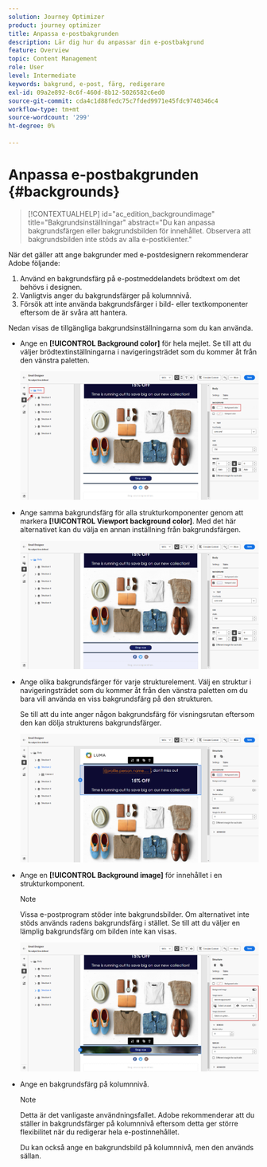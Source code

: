 ```yaml
---
solution: Journey Optimizer
product: journey optimizer
title: Anpassa e-postbakgrunden
description: Lär dig hur du anpassar din e-postbakgrund
feature: Overview
topic: Content Management
role: User
level: Intermediate
keywords: bakgrund, e-post, färg, redigerare
exl-id: 09a2e892-8c6f-460d-8b12-5026582c6ed0
source-git-commit: cda4c1d88fedc75c7fded9971e45fdc9740346c4
workflow-type: tm+mt
source-wordcount: '299'
ht-degree: 0%

---
```


# Anpassa e-postbakgrunden {#backgrounds}

>[!CONTEXTUALHELP]
>id="ac_edition_backgroundimage"
>title="Bakgrundsinställningar"
>abstract="Du kan anpassa bakgrundsfärgen eller bakgrundsbilden för innehållet. Observera att bakgrundsbilden inte stöds av alla e-postklienter."

När det gäller att ange bakgrunder med e-postdesignern rekommenderar Adobe följande:

1. Använd en bakgrundsfärg på e-postmeddelandets brödtext om det behövs i designen.
1. Vanligtvis anger du bakgrundsfärger på kolumnnivå.
1. Försök att inte använda bakgrundsfärger i bild- eller textkomponenter eftersom de är svåra att hantera.

Nedan visas de tillgängliga bakgrundsinställningarna som du kan använda.

* Ange en **[!UICONTROL Background color]** för hela mejlet. Se till att du väljer brödtextinställningarna i navigeringsträdet som du kommer åt från den vänstra paletten.

  ![](assets/background_1.png)

* Ange samma bakgrundsfärg för alla strukturkomponenter genom att markera **[!UICONTROL Viewport background color]**. Med det här alternativet kan du välja en annan inställning från bakgrundsfärgen.

  ![](assets/background_2.png)

* Ange olika bakgrundsfärger för varje strukturelement. Välj en struktur i navigeringsträdet som du kommer åt från den vänstra paletten om du bara vill använda en viss bakgrundsfärg på den strukturen.

  Se till att du inte anger någon bakgrundsfärg för visningsrutan eftersom den kan dölja strukturens bakgrundsfärger.

  ![](assets/background_3.png)

* Ange en **[!UICONTROL Background image]** för innehållet i en strukturkomponent.

  >[!NOTE]
  >
  >Vissa e-postprogram stöder inte bakgrundsbilder. Om alternativet inte stöds används radens bakgrundsfärg i stället. Se till att du väljer en lämplig bakgrundsfärg om bilden inte kan visas.

  ![](assets/background_4.png)

* Ange en bakgrundsfärg på kolumnnivå.

  >[!NOTE]
  >
  >Detta är det vanligaste användningsfallet. Adobe rekommenderar att du ställer in bakgrundsfärger på kolumnnivå eftersom detta ger större flexibilitet när du redigerar hela e-postinnehållet.

  Du kan också ange en bakgrundsbild på kolumnnivå, men den används sällan.
